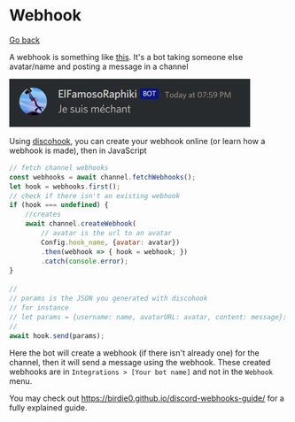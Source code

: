 # Webhook

[Go back](..)

A webhook is something like [this](https://discohook.org/?data=eyJtZXNzYWdlcyI6W3siZGF0YSI6eyJjb250ZW50IjoiSmUgc3VpcyBtw6ljaGFudCIsImVtYmVkcyI6bnVsbCwidXNlcm5hbWUiOiJFbEZhbW9zb1JhcGhpa2kiLCJhdmF0YXJfdXJsIjoiaHR0cHM6Ly9jZG4uZGlzY29yZGFwcC5jb20vYXZhdGFycy8yODEzMzUyNDA2MTY1NzQ5NzcvODU0MDczYmY1NjNlYjk5YzEwZTFhNTY5ZGI5ZmE5Y2Iud2VicD9zaXplPTI1NiJ9fV19).
It's a bot taking someone else avatar/name and
posting a message in a channel

![webhook](webhook.png)

Using [discohook](https://discohook.org), you can
create your webhook online (or learn how a webhook
is made), then in JavaScript

```js
// fetch channel webhooks
const webhooks = await channel.fetchWebhooks();
let hook = webhooks.first();
// check if there isn't an existing webhook
if (hook === undefined) {
    //creates
    await channel.createWebhook(
        // avatar is the url to an avatar
        Config.hook_name, {avatar: avatar})
        .then(webhook => { hook = webhook; })
        .catch(console.error);
}

// 
// params is the JSON you generated with discohook
// for instance
// let params = {username: name, avatarURL: avatar, content: message};
//
await hook.send(params);
```

Here the bot will create a webhook (if there isn't
already one) for the channel,
then it will send a message using the webhook.
These created webhooks are in ``Integrations > [Your bot name]``
and not in the ``Webhook`` menu.

You may check out
<https://birdie0.github.io/discord-webhooks-guide/>
for a fully explained guide.